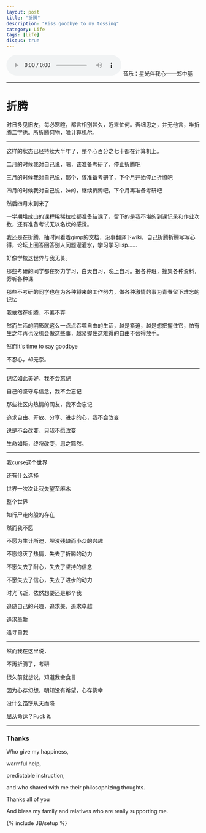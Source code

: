```yaml
---
layout: post
title: "折腾"
description: "Kiss goodbye to my tossing"
category: Life
tags: [Life]
disqus: true
---
```


<div class="audio">
<audio controls="controls">
<source src="http://lhtlyybox.googlecode.com/files/m.ogg" type="audio/ogg" /> 
您的浏览器不支持 audio 标签。
</audio>
音乐：星光伴我心——郑中基
</div>

***
# 折腾
时日多见旧友，每必寒暄，都言相别甚久，近来忙何。吾细思之，并无他言，唯折腾二字也。所折腾何物，唯计算机尔。
***

这样的状态已经持续大半年了，整个心百分之七十都在计算机上。

二月的时候我对自己说，嗯，该准备考研了，停止折腾吧

三月的时候我对自己说，那个，该准备考研了，下个月开始停止折腾吧

四月的时候我对自己说，妹的，继续折腾吧，下个月再准备考研吧

然后四月末到来了

一学期堆成山的课程稀稀拉拉都准备结课了，留下的是我不堪的到课记录和作业次数，还有准备考试无以名状的感觉。

我还是在折腾，抽时间看着gimp的文档，没事翻译下wiki，自己折腾折腾写写心得，论坛上回答回答别人问题灌灌水，学习学习lisp......

好像学校这世界与我无关。

那些考研的同学都在努力学习，白天自习，晚上自习。报各种班，搜集各种资料，旁听各种课

那些不考研的同学也在为各种将来的工作努力，做各种激情的事为青春留下难忘的记忆

我依然在折腾，不离不弃

然而生活的阴影就这么一点点吞噬自由的生活，越是紧迫，越是想把握住它，怕有生之年再也没机会做这些事，越紧握住这难得的自由不舍得放手。


然而It's time to say goodbye

不忍心，却无奈。
***

记忆如此美好，我不会忘记

自己的坚守与信念，我不会忘记

那些社区内热情的网友，我不会忘记

追求自由、开放、分享、进步的心，我不会改变

说是不会改变，只我不愿改变

生命如斯，终将改变，思之黯然。

***
我curse这个世界

还有什么选择

世界一次次让我失望至麻木

整个世界

如行尸走肉般的存在

然而我不愿

不愿为生计所迫，埋没残缺而小众的兴趣

不愿熄灭了热情，失去了折腾的动力

不愿失去了耐心，失去了坚持的信念

不愿失去了信心，失去了进步的动力

时光飞逝，依然想要还是那个我

追随自己的兴趣，追求美，追求卓越

追求革新

追寻自我

***
然而我在这里说，

不再折腾了，考研

很久前就想说，知道我会食言

因为心存幻想，明知没有希望，心存侥幸

没什么馅饼从天而降

屈从命运？Fuck it.


***
### Thanks

Who give my happiness,

warmful help,

predictable instruction,

and who shared with me their philosophizing thoughts.

Thanks all of you

And bless my family and relatives who are really supporting me.


{% include JB/setup %}
